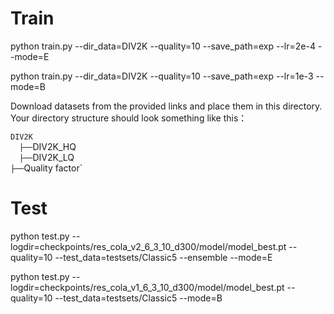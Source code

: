 # Train
python train.py --dir_data=DIV2K --quality=10 --save_path=exp --lr=2e-4 --mode=E

python train.py --dir_data=DIV2K --quality=10 --save_path=exp --lr=1e-3 --mode=B

Download datasets from the provided links and place them in this directory. Your directory structure should look something like this：

`DIV2K` <br/>
  `├──`DIV2K_HQ <br/>
  `├──`DIV2K_LQ <br/>
      `├──`Quality factor` <br/>

# Test
python test.py --logdir=checkpoints/res_cola_v2_6_3_10_d300/model/model_best.pt --quality=10 --test_data=testsets/Classic5 --ensemble --mode=E

python test.py --logdir=checkpoints/res_cola_v1_6_3_10_d300/model/model_best.pt --quality=10 --test_data=testsets/Classic5 --mode=B
